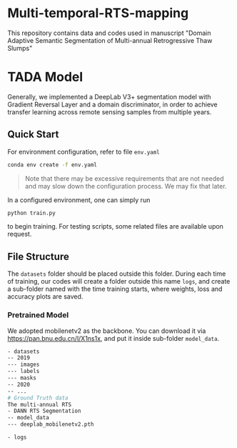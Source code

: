 # Multi-temporal-RTS-mapping
This repository contains data and codes used in manuscript "Domain Adaptive Semantic Segmentation of  Multi-annual Retrogressive Thaw Slumps"
# TADA Model

 Generally, we implemented a DeepLab V3+ segmentation model with Gradient Reversal Layer and a domain discriminator, in order to achieve transfer learning across remote sensing samples from multiple years.

## Quick Start

For environment configuration, refer to file `env.yaml`

```sh
conda env create -f env.yaml
```

>   Note that there may be excessive requirements that are not needed and may slow down the configuration process. We may fix that later.

In a configured environment, one can simply run

```sh
python train.py
```

to begin training. For testing scripts, some related files are available upon request.

## File Structure

The `datasets` folder should be placed outside this folder. During each time of training, our codes will create a folder outside this name `logs`, and create a sub-folder named with the time training starts, where weights, loss and accuracy plots are saved.

### Pretrained Model

We adopted mobilenetv2 as the backbone. You can download it via https://pan.bnu.edu.cn/l/X1ns1x, and put it inside sub-folder `model_data`.

```sh
- datasets
-- 2019
--- images
--- labels
--- masks
-- 2020
-- ...
# Ground Truth data
The multi-annual RTS 
- DANN RTS Segmentation
-- model_data
--- deeplab_mobilenetv2.pth

- logs
```
